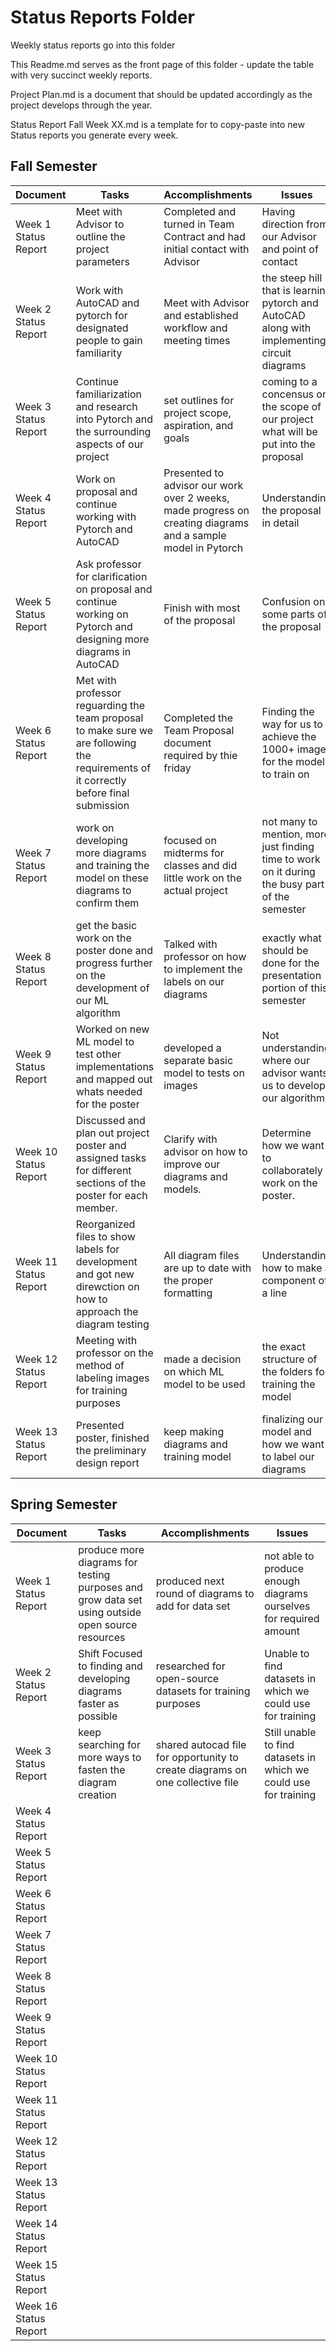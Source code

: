 # Status Reports Folder
Weekly status reports go into this folder

This Readme.md serves as the front page of this folder - update the table with very succinct weekly reports.

Project Plan.md is a document that should be updated accordingly as the project develops through the year.

Status Report Fall Week XX.md is a template for to copy-paste into new Status reports you generate every week.

## Fall Semester

| Document | Tasks | Accomplishments | Issues |
|---|---|---|---|
| Week 1 Status Report | Meet with Advisor to outline the project parameters | Completed and turned in Team Contract and had initial contact with Advisor | Having direction from our Advisor and point of contact |
| Week 2 Status Report | Work with AutoCAD and pytorch for designated people to gain familiarity | Meet with Advisor and established workflow and meeting times | the steep hill that is learning pytorch and AutoCAD along with implementing circuit diagrams |
| Week 3 Status Report | Continue familiarization and research into Pytorch and the surrounding aspects of our project | set outlines for project scope, aspiration, and goals | coming to a concensus on the scope of our project what will be put into the proposal |
| Week 4 Status Report | Work on proposal and continue working with Pytorch and AutoCAD | Presented to advisor our work over 2 weeks, made progress on creating diagrams and a sample model in Pytorch | Understanding the proposal in detail |
| Week 5 Status Report | Ask professor for clarification on proposal and continue working on Pytorch and designing more diagrams in AutoCAD | Finish with most of the proposal | Confusion on some parts of the proposal |
| Week 6 Status Report | Met with professor reguarding the team proposal to make sure we are following the requirements of it correctly before final submission | Completed the Team Proposal document required by thie friday | Finding the way for us to achieve the 1000+ images for the model to train on |
| Week 7 Status Report | work on developing more diagrams and training the model on these diagrams to confirm them | focused on midterms for classes and did little work on the actual project | not many to mention, more just finding time to work on it during the busy part of the semester |
| Week 8 Status Report | get the basic work on the poster done and progress further on the development of our ML algorithm | Talked with professor on how to implement the labels on our diagrams | exactly what should be done for the presentation portion of this semester |
| Week 9 Status Report | Worked on new ML model to test other implementations and mapped out whats needed for the poster | developed a separate basic model to tests on images | Not understanding where our advisor wants us to develop our algorithms |
| Week 10 Status Report | Discussed and plan out project poster and assigned tasks for different sections of the poster for each member. | Clarify with advisor on how to improve our diagrams and models. | Determine how we want to collaborately work on the poster. |
| Week 11 Status Report | Reorganized files to show labels for development and got new direwction on how to approach the diagram testing | All diagram files are up to date with the proper formatting | Understanding how to make a component of a line |
| Week 12 Status Report | Meeting with professor on the method of labeling images for training purposes | made a decision on which ML model to be used | the exact structure of the folders for training the model |
| Week 13 Status Report | Presented poster, finished the preliminary design report |keep making diagrams and training model |finalizing our model and how we want to label our diagrams |

## Spring Semester

| Document | Tasks | Accomplishments| Issues |
|---|---|---|---|
| Week 1 Status Report | produce more diagrams for testing purposes and grow data set using outside open source resources | produced next round of diagrams to add for data set | not able to produce enough diagrams ourselves for required amount |
| Week 2 Status Report | Shift Focused to finding and developing diagrams faster as possible | researched for open-source datasets for training purposes | Unable to find datasets in which we could use for training |
| Week 3 Status Report | keep searching for more ways to fasten the diagram creation | shared autocad file for opportunity to create diagrams on one collective file| Still unable to find datasets in which we could use for training |
| Week 4 Status Report | | | |
| Week 5 Status Report | | | |
| Week 6 Status Report | | | |
| Week 7 Status Report | | | |
| Week 8 Status Report | | | |
| Week 9 Status Report | | | |
| Week 10 Status Report | | | |
| Week 11 Status Report | | | |
| Week 12 Status Report | | | |
| Week 13 Status Report | | | |
| Week 14 Status Report | | | |
| Week 15 Status Report | | | |
| Week 16 Status Report | | | |
